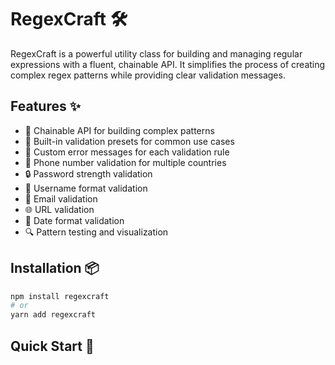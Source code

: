 # RegexCraft 🛠️

RegexCraft is a powerful utility class for building and managing regular expressions with a fluent, chainable API. It simplifies the process of creating complex regex patterns while providing clear validation messages.

## Features ✨

- 🔗 Chainable API for building complex patterns
- 📝 Built-in validation presets for common use cases
- 🎯 Custom error messages for each validation rule
- 📱 Phone number validation for multiple countries
- 🔒 Password strength validation
- 👤 Username format validation
- 📧 Email validation
- 🌐 URL validation
- 📅 Date format validation
- 🔍 Pattern testing and visualization

## Installation 📦

```bash
npm install regexcraft
# or
yarn add regexcraft
```

## Quick Start 🚀

```javascript
